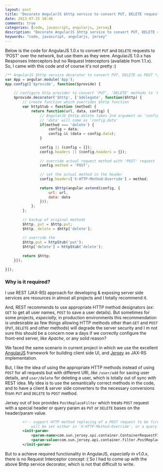 ```yaml
---
layout: post
title: "Decorate AngularJS $http service to convert PUT, DELETE requests to POST"
date: 2013-07-25 10:46
comments: true
categories: [code, javascript, angularjs, jersey]
description: "Decorate AngularJS $http service to convert PUT, DELETE requests to POST" 
keywords: "code, javascript, angularjs, jersey"
---
```

Below is the code for AngularJS 1.0.x to convert `PUT` and `DELETE` requests to 'POST' over the network, but use them as they were. AngularJS 1.0.x has Responses Interceptors but no Request Interceptors (available from 1.1.x). So, I came with this code and of course it's not pretty :)

``` javascript 
/** AngularJS $http service decorator to convert PUT, DELETE as POST */
var App = angular.module('App');
App.config(['$provide', function($provide) {
	
	// configure http provider to convert 'PUT', 'DELETE' methods to 'POST' requests
	$provide.decorator('$http', ['$delegate', function($http) {
		// create function which overrides $http function
		var httpStub = function (method) {
			return function(url, data, config) {
				// AngularJS $http.delete takes 2nd argument as 'config' object
				// 'data' will come as 'config.data'
				if(method === 'delete') {
					config = data;
					config && (data = config.data);
				}
				
				config || (config = {});
				config.headers || (config.headers = {});
				
				// override actual request method with 'POST' request
				config.method = 'POST';
				
				// set the actual method in the header
				config.headers['X-HTTP-Method-Override'] = method;
				
				return $http(angular.extend(config, {
					url: url,
					data: data
				}));
			};
		};
		
		// backup of original methods
		$http._put = $http.put;
		$http._delete = $http['delete'];
		
		// override the 
		$http.put = httpStub('put');
		$http['delete'] = httpStub('delete');
		
		return $http;
	}]);
	
}]);
```

### Why is it required? ###

I use REST (JAX-RS) approach for developing & exposing server side services are resources in almost all projects and I totally recommend it. 

<!-- more -->

And, REST recommends to use appropriate HTTP method designators (*ex*: `GET` to get all user names, `POST` to save a user details). But sometimes for some projects, *especially,* in production environments this recommendation is undesirable as few things allowing HTTP methods other than `GET` and `POST` (`PUT`, `DELETE` and other methods) will degrade the server security and I m not sure this should be a concern now a days if we correctly configure the front-end server, *like Apache*, or any solid reason?

We faced the same scenario in current project in which we use the excellent [AngularJS](http://angularjs.org) framework for building client side UI, and [Jersey](http://jersey.java.net/) as JAX-RS implementation.

But, I like the idea of using the appropriate HTTP methods instead of using `POST` for all requests but with different URI, *like* `/user/add` for saving user details, and `user/delete` for deleting a user, which is totally out of sync with REST idea. My idea is to use the semantically correct methods in the code, and to have a client & server side converters to the necessary conversions from `PUT` and `DELETE` to `POST` method.   

Jersey out of box provides `PostReplaceFilter` which treats `POST` request with a special header or query param as `PUT` or `DELETE` bases on the header/param value.

``` xml web.xml (Jersey POST replacement container request filter)
		<!-- support HTTP method replacing of a POST request to be firewall friendly; actual request method 
			will be set either in 'X-HTTP-Method-Override', or a query parameter '_method' -->
		<init-param>
			<param-name>com.sun.jersey.spi.container.ContainerRequestFilters</param-name>
			<param-value>com.sun.jersey.api.container.filter.PostReplaceFilter</param-value>
		</init-param>
```

But to a achieve required functionality in AngularJS, *especially in v1.0.x*, there is no Request Interceptor concept :( So I had to come up with the above $http service decorator, which is not that difficult to write.
